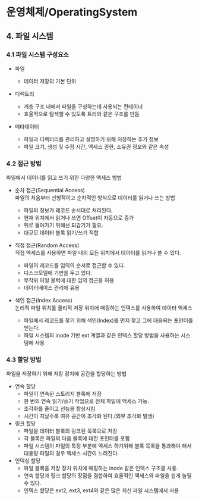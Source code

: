 # 운영체제/OperatingSystem
## 4. 파일 시스템
### 4.1 파일 시스템 구성요소
- 파일
    - 데이터 저장의 기본 단위
- 디렉토리
    - 계층 구조 내에서 파일을 구성하는데 사용되는 컨테이너
    - 효율적으로 탐색할 수 있도록 트리와 같은 구조를 만듬

- 메타데이터
    - 파일과 디렉터리를 관리하고 설명하기 위해 저장하는 추가 정보
    - 파일 크기, 생성 및 수정 시간, 액세스 권한, 소유권 정보와 같은 속성

### 4.2 접근 방법
파일에서 데이터를 읽고 쓰기 위한 다양한 액세스 방법

- 순차 접근(Sequential Access)   
파일의 처음부터 선형적이고 순차적인 방식으로 데이터를 읽거나 쓰는 방법
    - 파일의 정보가 레코드 순서대로 처리된다.
    - 현재 위치에서 읽거나 쓰면 Offset이 자동으로 증가
    - 뒤로 돌아가기 위해선 되감기가 필요.
    - 대규모 데이터 블록 읽기/쓰기 적합

- 직접 접근(Random Access)   
직접 액세스를 사용하면 파일 내의 모든 위치에서 데이터를 읽거나 쓸 수 있다.   
    - 파일의 레코드를 임의의 순서로 접근할 수 있다.
    - 디스크모델에 기반을 두고 있다.
    - 무작위 파일 블럭에 대한 임의 접근을 허용
    - 데이터베이스 관리에 유용
- 색인 접근(Index Access)   
논리적 파일 위치를 물리적 저장 위치에 매핑하는 인덱스를 사용하여 데이터 액세스
    - 파일에서 레코드를 찾기 위해 색인(Index)를 먼저 찾고 그에 대응되는 포인터를 얻는다.
    - 파일 시스템의 inode 기반 ext 계열과 같은 인덱스 할당 방법을 사용하는 시스템에 사용


### 4.3 할당 방법
파일을 저장하기 위해 저장 장치에 공간을 할당하는 방법

- 연속 할당
    - 파일이 연속된 스토리지 블록에 저장
    - 한 번의 연속 읽기/쓰기 작업으로 전체 파일에 액세스 가능.
    - 조각화를 줄이고 선능을 향상시킴
    - 시간이 지날수록 여유 공간이 조각화 된다.(외부 조각화 발생)
- 링크 할당
    - 파일을 데이터 블록의 링크된 목록으로 저장
    - 각 블록은 파일의 다음 블록에 대한 포인터를 포함
    - 파일 시스템이 파일의 특정 부분에 액세스 하기위해 블록 목록을 통과해야 해서 대용량 파일의 경우 액세스 시간이 느려진다.
- 인덱싱 할당
    - 파일 블록을 저장 장치 위치에 매핑하는 inode 같은 인덱스 구조를 사용.
    - 연속 할당과 링크 할당의 장점을 결합하여 효율적인 액세스와 파일을 쉽게 늘릴 수 있다.
    - 인덱스 할당은 ext2, ext3, ext4와 같은 많은 최신 파일 시스템에서 사용